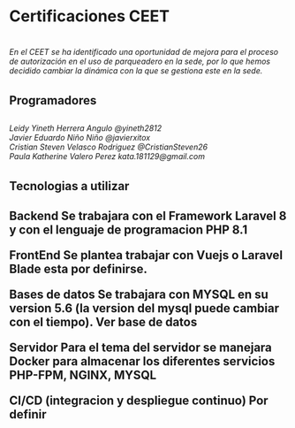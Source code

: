 <h1>Certificaciones CEET<h1>
  
<h6>En el CEET se ha identificado una oportunidad de mejora para el proceso de autorización en el uso de parqueadero en la sede, por lo que hemos decidido cambiar la dinámica con la que se gestiona este en la sede.<h6>

<h2>Programadores<h2>
  
<h6>Leidy Yineth Herrera Angulo @yineth2812<br>
  Javier Eduardo Niño Niño @javierxitox<br>
  Cristian Steven Velasco Rodriguez @CristianSteven26<br>
  Paula Katherine Valero Perez kata.181129@gmail.com<h6>

  
 <h2>Tecnologias a utilizar<h2>
Backend
Se trabajara con el Framework Laravel 8 y con el lenguaje de programacion PHP 8.1

FrontEnd
Se plantea trabajar con Vuejs o Laravel Blade esta por definirse.

Bases de datos
Se trabajara con MYSQL en su version 5.6 (la version del mysql puede cambiar con el tiempo). Ver base de datos

Servidor
Para el tema del servidor se manejara Docker para almacenar los diferentes servicios PHP-FPM, NGINX, MYSQL

CI/CD (integracion y despliegue continuo)
Por definir

